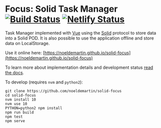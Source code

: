 # Focus: Solid Task Manager [![Build Status](https://semaphoreci.com/api/v1/noeldemartin/solid-focus/branches/master/badge.svg)](https://semaphoreci.com/noeldemartin/solid-focus) [![Netlify Status](https://api.netlify.com/api/v1/badges/5a7f43a6-d4cf-464e-8eb2-f794fcc804f9/deploy-status)](https://app.netlify.com/sites/solid-focus/deploys)

Task Manager implemented with [Vue](https://vuejs.org/) using the [Solid](https://solid.mit.edu/) protocol to store data into a Solid POD. It is also possible to use the application offline and store data on LocalStorage.

Use it online here: [https://noeldemartin.github.io/solid-focus](https://noeldemartin.github.io/solid-focus)

To learn more about implementation details and development status [read the docs](docs).

To develop (requires `nvm` and `python2`):
```
git clone https://github.com/noeldemartin/solid-focus
cd solid-focus
nvm install 10
nvm use 10
PYTHON=python2 npm install
npm run build
npm test
npm serve
```
